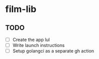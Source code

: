 # film-lib

## TODO
- [ ] Create the app lul
- [ ] Write launch instructions
- [ ] Setup golangci as a separate gh action
